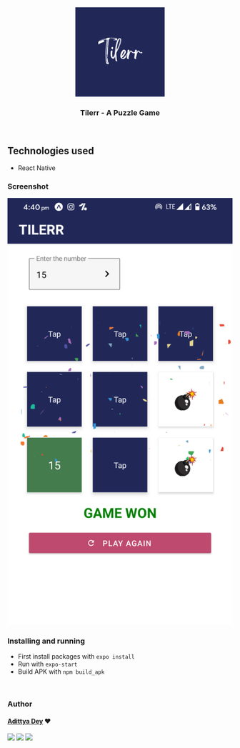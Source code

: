 <div align="center" class="row">
  <img src="tilerr.png" width="200"/>
</div>
<h3 align="center">Tilerr - A Puzzle Game</h3>
<br>

## Technologies used
* React Native

### Screenshot
![m1](screen.png)

### Installing and running
* First install packages with `expo install`
* Run with `expo-start`
* Build APK with `npm build_apk`


<br>

### Author

#### [Adittya Dey](https://github.com/adiXcodr) ❤

[<img src="https://image.flaticon.com/icons/svg/185/185964.svg" width="35" padding="10">](https://www.linkedin.com/in/adittya-dey-3966b916b)
[<img src="https://image.flaticon.com/icons/svg/185/185981.svg" width="35" padding="10">](https://www.facebook.com/adittya.dey.3)
[<img src="https://image.flaticon.com/icons/svg/185/185985.svg" width="35" padding="10">](https://www.instagram.com/adixdey/)

